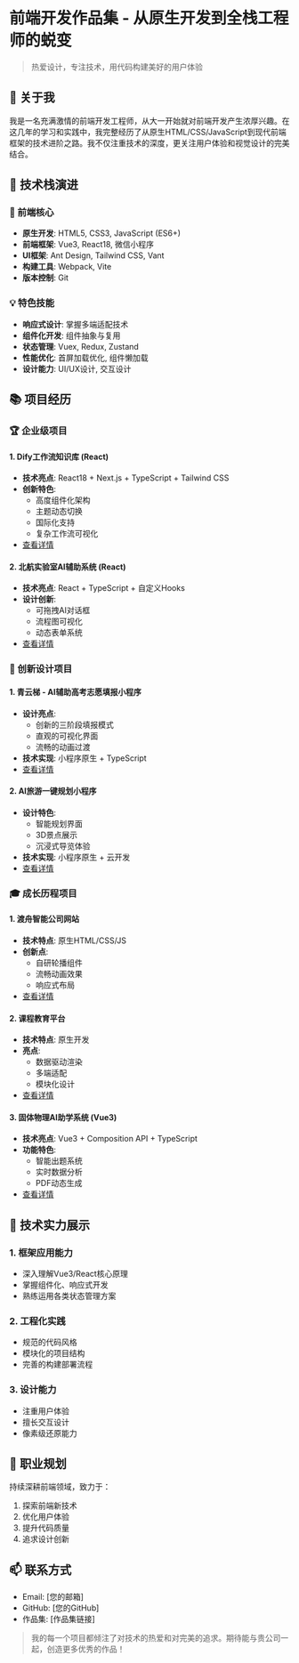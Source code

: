 # 前端开发作品集 - 从原生开发到全栈工程师的蜕变

> 热爱设计，专注技术，用代码构建美好的用户体验

## 👋 关于我

我是一名充满激情的前端开发工程师，从大一开始就对前端开发产生浓厚兴趣。在这几年的学习和实践中，我完整经历了从原生HTML/CSS/JavaScript到现代前端框架的技术进阶之路。我不仅注重技术的深度，更关注用户体验和视觉设计的完美结合。

## 🚀 技术栈演进

### 🎯 前端核心
- **原生开发**: HTML5, CSS3, JavaScript (ES6+)
- **前端框架**: Vue3, React18, 微信小程序
- **UI框架**: Ant Design, Tailwind CSS, Vant
- **构建工具**: Webpack, Vite
- **版本控制**: Git

### 💡 特色技能
- **响应式设计**: 掌握多端适配技术
- **组件化开发**: 组件抽象与复用
- **状态管理**: Vuex, Redux, Zustand
- **性能优化**: 首屏加载优化, 组件懒加载
- **设计能力**: UI/UX设计, 交互设计

## 📚 项目经历

### 🏆 企业级项目

#### 1. Dify工作流知识库 (React)
- **技术亮点**: React18 + Next.js + TypeScript + Tailwind CSS
- **创新特色**: 
  - 高度组件化架构
  - 主题动态切换
  - 国际化支持
  - 复杂工作流可视化
- [查看详情](./5Dify工作流知识库-react框架)

#### 2. 北航实验室AI辅助系统 (React)
- **技术亮点**: React + TypeScript + 自定义Hooks
- **设计创新**:
  - 可拖拽AI对话框
  - 流程图可视化
  - 动态表单系统
- [查看详情](./10北航实验室AI辅助制备光刻机-react框架)

### 🌟 创新设计项目

#### 1. 青云梯 - AI辅助高考志愿填报小程序
- **设计亮点**: 
  - 创新的三阶段填报模式
  - 直观的可视化界面
  - 流畅的动画过渡
- **技术实现**: 小程序原生 + TypeScript
- [查看详情](./8"青云梯"AI辅助志愿填报-小程序)

#### 2. AI旅游一键规划小程序
- **设计特色**:
  - 智能规划界面
  - 3D景点展示
  - 沉浸式导览体验
- **技术实现**: 小程序原生 + 云开发
- [查看详情](./7AI旅游一键规划-小程序)

### 🎓 成长历程项目

#### 1. 渡舟智能公司网站
- **技术特点**: 原生HTML/CSS/JS
- **创新点**: 
  - 自研轮播组件
  - 流畅动画效果
  - 响应式布局
- [查看详情](./2渡舟智能公司网站-静态html动画)

#### 2. 课程教育平台
- **技术特点**: 原生开发
- **亮点**: 
  - 数据驱动渲染
  - 多端适配
  - 模块化设计
- [查看详情](./1课程教育-静态html)

#### 3. 固体物理AI助学系统 (Vue3)
- **技术亮点**: Vue3 + Composition API + TypeScript
- **功能特色**:
  - 智能出题系统
  - 实时数据分析
  - PDF动态生成
- [查看详情](./3固体物理AI助学后台-teacher-vue框架PC端)


## 💪 技术实力展示

### 1. 框架应用能力
- 深入理解Vue3/React核心原理
- 掌握组件化、响应式开发
- 熟练运用各类状态管理方案

### 2. 工程化实践
- 规范的代码风格
- 模块化的项目结构
- 完善的构建部署流程

### 3. 设计能力
- 注重用户体验
- 擅长交互设计
- 像素级还原能力

## 🎯 职业规划

持续深耕前端领域，致力于：
1. 探索前端新技术
2. 优化用户体验
3. 提升代码质量
4. 追求设计创新

## 📫 联系方式

- Email: [您的邮箱]
- GitHub: [您的GitHub]
- 作品集: [作品集链接]

> 我的每一个项目都倾注了对技术的热爱和对完美的追求。期待能与贵公司一起，创造更多优秀的作品！
